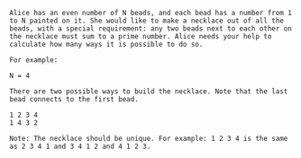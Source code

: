 

    Alice has an even number of N beads, and each bead has a number from 1 to N painted on it. She would like to make a necklace out of all the beads, with a special requirement: any two beads next to each other on the necklace must sum to a prime number. Alice needs your help to calculate how many ways it is possible to do so.

    For example:

    N = 4

    There are two possible ways to build the necklace. Note that the last bead connects to the first bead.

    1 2 3 4
    1 4 3 2

    Note: The necklace should be unique. For example: 1 2 3 4 is the same as 2 3 4 1 and 3 4 1 2 and 4 1 2 3.
